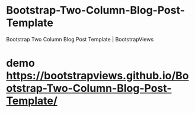# Bootstrap-Two-Column-Blog-Post-Template
Bootstrap Two Column Blog Post Template | BootstrapViews

# demo https://bootstrapviews.github.io/Bootstrap-Two-Column-Blog-Post-Template/

